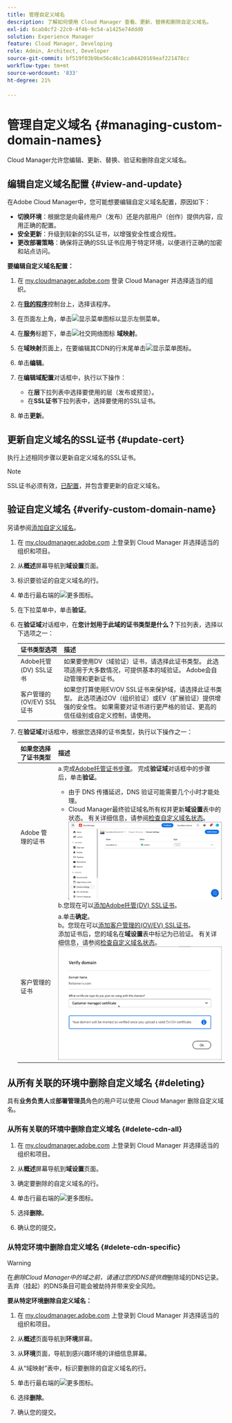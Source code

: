 ```yaml
---
title: 管理自定义域名
description: 了解如何使用 Cloud Manager 查看、更新、替换和删除自定义域名。
exl-id: 6cab8cf2-22c0-4f4b-9c54-a1425e74ddd0
solution: Experience Manager
feature: Cloud Manager, Developing
role: Admin, Architect, Developer
source-git-commit: bf519f03b9be56c46c1ca04420169eaf221478cc
workflow-type: tm+mt
source-wordcount: '833'
ht-degree: 21%

---
```



# 管理自定义域名 {#managing-custom-domain-names}

Cloud Manager允许您编辑、更新、替换、验证和删除自定义域名。

## 编辑自定义域名配置 {#view-and-update}

在Adobe Cloud Manager中，您可能想要编辑自定义域名配置，原因如下：

* **切换环境**：根据您是向最终用户（发布）还是内部用户（创作）提供内容，应用正确的配置。
* **安全更新**：升级到较新的SSL证书，以增强安全性或合规性。
* **更改部署策略**：确保将正确的SSL证书应用于特定环境，以便进行正确的加密和站点访问。

**要编辑自定义域名配置：**

1. 在 [my.cloudmanager.adobe.com](https://my.cloudmanager.adobe.com/) 登录 Cloud Manager 并选择适当的组织。

1. 在&#x200B;**[我的程序](/help/implementing/cloud-manager/navigation.md#my-programs)**&#x200B;控制台上，选择该程序。

1. 在页面左上角，单击![显示菜单图标](https://spectrum.adobe.com/static/icons/workflow_18/Smock_ShowMenu_18_N.svg)以显示左侧菜单。

1. 在&#x200B;**服务**&#x200B;标题下，单击![社交网络图标](https://spectrum.adobe.com/static/icons/workflow_18/Smock_SocialNetwork_18_N.svg) **域映射**。

1. 在&#x200B;**域映射**&#x200B;页面上，在要编辑其CDN的行末尾单击![显示菜单图标](https://spectrum.adobe.com/static/icons/workflow_18/Smock_More_18_N.svg)。

1. 单击&#x200B;**编辑**。

1. 在&#x200B;**编辑域配置**&#x200B;对话框中，执行以下操作：

   * 在&#x200B;**层**&#x200B;下拉列表中选择要使用的层（发布或预览）。
   * 在&#x200B;**SSL证书**&#x200B;下拉列表中，选择要使用的SSL证书。

1. 单击&#x200B;**更新**。


## 更新自定义域名的SSL证书 {#update-cert}

执行上述相同步骤以更新自定义域名的SSL证书。

>[!NOTE]
>
>SSL证书必须有效，[已配置](/help/implementing/cloud-manager/managing-ssl-certifications/introduction-to-ssl-certificates.md)，并包含要更新的自定义域名。


## 验证自定义域名 {#verify-custom-domain-name}

另请参阅[添加自定义域名](/help/implementing/cloud-manager/custom-domain-names/add-custom-domain-name.md)。

1. 在 [my.cloudmanager.adobe.com](https://my.cloudmanager.adobe.com/) 上登录到 Cloud Manager 并选择适当的组织和项目。

1. 从&#x200B;**概述**&#x200B;屏幕导航到&#x200B;**域设置**&#x200B;页面。

1. 标识要验证的自定义域名的行。

1. 单击行最右端的![更多图标](https://spectrum.adobe.com/static/icons/workflow_18/Smock_More_18_N.svg)。

1. 在下拉菜单中，单击&#x200B;**验证**。

1. 在&#x200B;**验证域**&#x200B;对话框中，在&#x200B;**您计划用于此域的证书类型是什么？**&#x200B;下拉列表，选择以下选项之一：

   | 证书类型选项 | 描述 |
   | --- | --- |
   | Adobe托管(DV) SSL证书 | 如果要使用DV（域验证）证书，请选择此证书类型。 此选项适用于大多数情况，可提供基本的域验证。 Adobe会自动管理和更新证书。 |
   | 客户管理的(OV/EV) SSL证书 | 如果您打算使用EV/OV SSL证书来保护域，请选择此证书类型。 此选项通过OV（组织验证）或EV（扩展验证）提供增强的安全性。 如果需要对证书进行更严格的验证、更高的信任级别或自定义控制，请使用。 |

1. 在&#x200B;**验证域**&#x200B;对话框中，根据您选择的证书类型，执行以下操作之一：

   | 如果您选择了证书类型 | 描述 |
   | --- | ---  |
   | Adobe 管理的证书 | a.完成[Adobe托管证书步骤](/help/implementing/cloud-manager/custom-domain-names/add-custom-domain-name.md#adobe-managed-cert-steps)。 完成&#x200B;**验证域**&#x200B;对话框中的步骤后，单击&#x200B;**验证**。<ul><li>由于 DNS 传播延迟，DNS 验证可能需要几个小时才能处理。</li><li>Cloud Manager最终验证域名所有权并更新&#x200B;**域设置**&#x200B;表中的状态。 有关详细信息，请参阅[检查自定义域名状态](/help/implementing/cloud-manager/custom-domain-names/check-domain-name-status.md)。</li>![验证域状态](/help/implementing/cloud-manager/assets/domain-settings-verified.png)</li></ul>b.您现在可以[添加Adobe托管(DV) SSL证书](/help/implementing/cloud-manager/managing-ssl-certifications/add-ssl-certificate.md#add-adobe-managed-ssl-cert)。</li></ul> |
   | 客户管理的证书 | a.单击&#x200B;**确定**。<br>b。您现在可以[添加客户管理的(OV/EV) SSL证书](/help/implementing/cloud-manager/managing-ssl-certifications/add-ssl-certificate.md#add-customer-managed-ssl-cert)。<br>添加证书后，您的域名在&#x200B;**域设置**&#x200B;表中标记为已验证。 有关详细信息，请参阅[检查自定义域名状态](/help/implementing/cloud-manager/custom-domain-names/check-domain-name-status.md)。</li></ul><br>![验证客户管理的 EV/OV 证书的域名](/help/implementing/cloud-manager/assets/verify-domain-customer-managed-step.png) |


## 从所有关联的环境中删除自定义域名 {#deleting}

具有&#x200B;**业务负责人**&#x200B;或&#x200B;**部署管理员**&#x200B;角色的用户可以使用 Cloud Manager 删除自定义域名。

### 从所有关联的环境中删除自定义域名 {#delete-cdn-all}

1. 在 [my.cloudmanager.adobe.com](https://my.cloudmanager.adobe.com/) 上登录到 Cloud Manager 并选择适当的组织和项目。

1. 从&#x200B;**概述**&#x200B;屏幕导航到&#x200B;**域设置**&#x200B;页面。

1. 确定要删除的自定义域名的行。

1. 单击行最右端的![更多图标](https://spectrum.adobe.com/static/icons/workflow_18/Smock_More_18_N.svg)。

1. 选择&#x200B;**删除**。

1. 确认您的提交。


### 从特定环境中删除自定义域名 {#delete-cdn-specific}

>[!WARNING]
>
>在&#x200B;*删除Cloud Manager中的域之前，请通过您的DNS提供商*&#x200B;删除域的DNS记录。 丢弃（挂起）的DNS条目可能会被劫持并带来安全风险。

**要从特定环境删除自定义域名：**

1. 在 [my.cloudmanager.adobe.com](https://my.cloudmanager.adobe.com/) 上登录到 Cloud Manager 并选择适当的组织和项目。

1. 从&#x200B;**概述**&#x200B;页面导航到&#x200B;**环境**&#x200B;屏幕。

1. 从&#x200B;**环境**&#x200B;页面，导航到感兴趣环境的详细信息屏幕。

1. 从“域映射”表中，标识要删除的自定义域名的行。

1. 单击行最右端的![更多图标](https://spectrum.adobe.com/static/icons/workflow_18/Smock_More_18_N.svg)。

1. 选择&#x200B;**删除**。

1. 确认您的提交。

